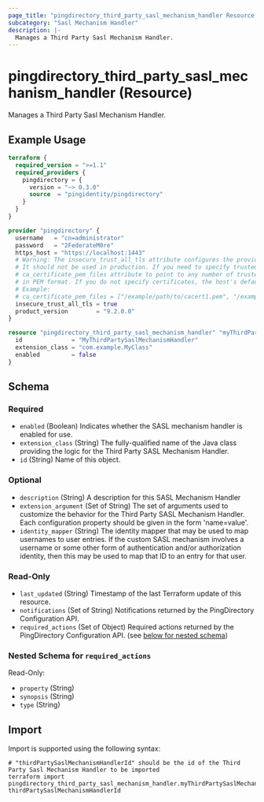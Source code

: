 ```yaml
---
page_title: "pingdirectory_third_party_sasl_mechanism_handler Resource - terraform-provider-pingdirectory"
subcategory: "Sasl Mechanism Handler"
description: |-
  Manages a Third Party Sasl Mechanism Handler.
---
```


# pingdirectory_third_party_sasl_mechanism_handler (Resource)

Manages a Third Party Sasl Mechanism Handler.

## Example Usage

```terraform
terraform {
  required_version = ">=1.1"
  required_providers {
    pingdirectory = {
      version = "~> 0.3.0"
      source  = "pingidentity/pingdirectory"
    }
  }
}

provider "pingdirectory" {
  username   = "cn=administrator"
  password   = "2FederateM0re"
  https_host = "https://localhost:1443"
  # Warning: The insecure_trust_all_tls attribute configures the provider to trust any certificate presented by the PingDirectory server.
  # It should not be used in production. If you need to specify trusted CA certificates, use the
  # ca_certificate_pem_files attribute to point to any number of trusted CA certificate files
  # in PEM format. If you do not specify certificates, the host's default root CA set will be used.
  # Example:
  # ca_certificate_pem_files = ["/example/path/to/cacert1.pem", "/example/path/to/cacert2.pem"]
  insecure_trust_all_tls = true
  product_version        = "9.2.0.0"
}

resource "pingdirectory_third_party_sasl_mechanism_handler" "myThirdPartySaslMechanismHandler" {
  id              = "MyThirdPartySaslMechanismHandler"
  extension_class = "com.example.MyClass"
  enabled         = false
}
```

<!-- schema generated by tfplugindocs -->
## Schema

### Required

- `enabled` (Boolean) Indicates whether the SASL mechanism handler is enabled for use.
- `extension_class` (String) The fully-qualified name of the Java class providing the logic for the Third Party SASL Mechanism Handler.
- `id` (String) Name of this object.

### Optional

- `description` (String) A description for this SASL Mechanism Handler
- `extension_argument` (Set of String) The set of arguments used to customize the behavior for the Third Party SASL Mechanism Handler. Each configuration property should be given in the form 'name=value'.
- `identity_mapper` (String) The identity mapper that may be used to map usernames to user entries. If the custom SASL mechanism involves a username or some other form of authentication and/or authorization identity, then this may be used to map that ID to an entry for that user.

### Read-Only

- `last_updated` (String) Timestamp of the last Terraform update of this resource.
- `notifications` (Set of String) Notifications returned by the PingDirectory Configuration API.
- `required_actions` (Set of Object) Required actions returned by the PingDirectory Configuration API. (see [below for nested schema](#nestedatt--required_actions))

<a id="nestedatt--required_actions"></a>
### Nested Schema for `required_actions`

Read-Only:

- `property` (String)
- `synopsis` (String)
- `type` (String)

## Import

Import is supported using the following syntax:

```shell
# "thirdPartySaslMechanismHandlerId" should be the id of the Third Party Sasl Mechanism Handler to be imported
terraform import pingdirectory_third_party_sasl_mechanism_handler.myThirdPartySaslMechanismHandler thirdPartySaslMechanismHandlerId
```

